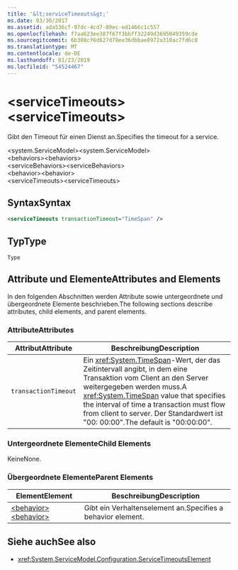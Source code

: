 ```yaml
---
title: '&lt;serviceTimeouts&gt;'
ms.date: 03/30/2017
ms.assetid: ada536cf-97dc-4cd7-89ec-ed1466c1c557
ms.openlocfilehash: f7aa623ee387f67f3bbff32249d3695049359cde
ms.sourcegitcommit: 6b308cf6d627d78ee36dbbae8972a310ac7fd6c8
ms.translationtype: MT
ms.contentlocale: de-DE
ms.lasthandoff: 01/23/2019
ms.locfileid: "54524467"
---
```

# <a name="ltservicetimeoutsgt"></a><span data-ttu-id="a2302-102">&lt;serviceTimeouts&gt;</span><span class="sxs-lookup"><span data-stu-id="a2302-102">&lt;serviceTimeouts&gt;</span></span>
<span data-ttu-id="a2302-103">Gibt den Timeout für einen Dienst an.</span><span class="sxs-lookup"><span data-stu-id="a2302-103">Specifies the timeout for a service.</span></span>  
  
 <span data-ttu-id="a2302-104">\<system.ServiceModel></span><span class="sxs-lookup"><span data-stu-id="a2302-104">\<system.ServiceModel></span></span>  
<span data-ttu-id="a2302-105">\<behaviors></span><span class="sxs-lookup"><span data-stu-id="a2302-105">\<behaviors></span></span>  
<span data-ttu-id="a2302-106">\<serviceBehaviors></span><span class="sxs-lookup"><span data-stu-id="a2302-106">\<serviceBehaviors></span></span>  
<span data-ttu-id="a2302-107">\<behavior></span><span class="sxs-lookup"><span data-stu-id="a2302-107">\<behavior></span></span>  
<span data-ttu-id="a2302-108">\<serviceTimeouts></span><span class="sxs-lookup"><span data-stu-id="a2302-108">\<serviceTimeouts></span></span>  
  
## <a name="syntax"></a><span data-ttu-id="a2302-109">Syntax</span><span class="sxs-lookup"><span data-stu-id="a2302-109">Syntax</span></span>  
  
```xml  
<serviceTimeouts transactionTimeout="TimeSpan" />
```  
  
## <a name="type"></a><span data-ttu-id="a2302-110">Typ</span><span class="sxs-lookup"><span data-stu-id="a2302-110">Type</span></span>  
 `Type`  
  
## <a name="attributes-and-elements"></a><span data-ttu-id="a2302-111">Attribute und Elemente</span><span class="sxs-lookup"><span data-stu-id="a2302-111">Attributes and Elements</span></span>  
 <span data-ttu-id="a2302-112">In den folgenden Abschnitten werden Attribute sowie untergeordnete und übergeordnete Elemente beschrieben.</span><span class="sxs-lookup"><span data-stu-id="a2302-112">The following sections describe attributes, child elements, and parent elements.</span></span>  
  
### <a name="attributes"></a><span data-ttu-id="a2302-113">Attribute</span><span class="sxs-lookup"><span data-stu-id="a2302-113">Attributes</span></span>  
  
|<span data-ttu-id="a2302-114">Attribut</span><span class="sxs-lookup"><span data-stu-id="a2302-114">Attribute</span></span>|<span data-ttu-id="a2302-115">Beschreibung</span><span class="sxs-lookup"><span data-stu-id="a2302-115">Description</span></span>|  
|---------------|-----------------|  
|`transactionTimeout`|<span data-ttu-id="a2302-116">Ein <xref:System.TimeSpan>-Wert, der das Zeitintervall angibt, in dem eine Transaktion vom Client an den Server weitergegeben werden muss.</span><span class="sxs-lookup"><span data-stu-id="a2302-116">A <xref:System.TimeSpan> value that specifies the interval of time a transaction must flow from client to server.</span></span> <span data-ttu-id="a2302-117">Der Standardwert ist "00: 00:00".</span><span class="sxs-lookup"><span data-stu-id="a2302-117">The default is "00:00:00".</span></span>|  
  
### <a name="child-elements"></a><span data-ttu-id="a2302-118">Untergeordnete Elemente</span><span class="sxs-lookup"><span data-stu-id="a2302-118">Child Elements</span></span>  
 <span data-ttu-id="a2302-119">Keine</span><span class="sxs-lookup"><span data-stu-id="a2302-119">None.</span></span>  
  
### <a name="parent-elements"></a><span data-ttu-id="a2302-120">Übergeordnete Elemente</span><span class="sxs-lookup"><span data-stu-id="a2302-120">Parent Elements</span></span>  
  
|<span data-ttu-id="a2302-121">Element</span><span class="sxs-lookup"><span data-stu-id="a2302-121">Element</span></span>|<span data-ttu-id="a2302-122">Beschreibung</span><span class="sxs-lookup"><span data-stu-id="a2302-122">Description</span></span>|  
|-------------|-----------------|  
|[<span data-ttu-id="a2302-123">\<behavior></span><span class="sxs-lookup"><span data-stu-id="a2302-123">\<behavior></span></span>](../../../../../docs/framework/configure-apps/file-schema/wcf/behavior-of-endpointbehaviors.md)|<span data-ttu-id="a2302-124">Gibt ein Verhaltenselement an.</span><span class="sxs-lookup"><span data-stu-id="a2302-124">Specifies a behavior element.</span></span>|  
  
## <a name="see-also"></a><span data-ttu-id="a2302-125">Siehe auch</span><span class="sxs-lookup"><span data-stu-id="a2302-125">See also</span></span>
- <xref:System.ServiceModel.Configuration.ServiceTimeoutsElement>
